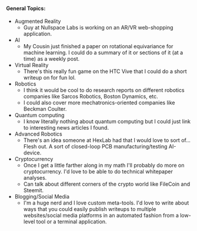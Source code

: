 
#### General Topics:
*   Augmented Reality
    -   Guy at Nullspace Labs is working on an AR/VR web-shopping application.
*   AI
    -   My Cousin just finished a paper on rotational equivariance for machine learning. I could do a summary of it or sections of it (at a time) as a weekly post.
*   Virtual Reality
    -   There's this really fun game on the HTC Vive that I could do a short writeup on for fun lol.
*   Robotics
    -   I think it would be cool to do research reports on different robotics companies like Sarcos Robotics, Boston Dynamics, etc.
    -   I could also cover more mechatronics-oriented companies like Beckman Coulter.
*   Quantum computing
    -   I know literally nothing about quantum computing but I could just link to interesting news articles I found.
*   Advanced Robotics
    -   There's an idea someone at HexLab had that I would love to sort of... Flesh out. A sort of closed-loop PCB manufacturing/testing AI-device.
*   Cryptocurrency
    -   Once I get a little farther along in my math I'll probably do more on cryptocurrency. I'd love to be able to do technical whitepaper analyses.
    -   Can talk about different corners of the crypto world like FileCoin and Steemit.
*   Blogging/Social Media
    -   I'm a huge nerd and I love custom meta-tools. I'd love to write about ways that you could easily publish writeups to multiple websites/social media platforms in an automated fashion from a low-level tool or a terminal application.


